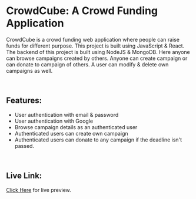 <h1>CrowdCube: A Crowd Funding Application</h1>
<p>CrowdCube is a crowd funding web application where people can raise funds for different purpose. This project is built using JavaScript & React. The backend of this project is built using NodeJS & MongoDB. Here anyone can browse campaigns created by others. Anyone can create campaign or can donate to campaign of others. A user can modify & delete own campaigns as well.</p>

<br>
<h2>Features:</h2>
<ul>
    <li>User authentication with email & password</li>
    <li>User authentication with Google</li>
    <li>Browse campaign details as an authenticated user</li>
    <li>Authenticated users can create own campaign</li>
    <li>Authenticated users can donate to any campaign if the deadline isn't passed.</li>
</ul>

<br>
<h2>Live Link:</h2>
<p><a href="https://crowd-cube-88fff.web.app/">Click Here</a> for live preview.</p>